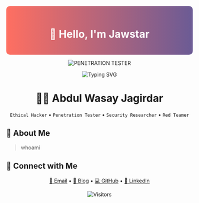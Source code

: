 <div align="center" style="background: linear-gradient(90deg, #FF6F61, #6B5B95); color: white; padding: 20px; border-radius: 10px;">
  <h1>👋 Hello, I'm Jawstar </h1>
</div>


<p align="center">
  <img src="https://img.shields.io/badge/Python-Explorer-blue" alt="PENETRATION TESTER" />
</p>

<p align="center">
  <img src="https://readme-typing-svg.herokuapp.com?font=Fira+Code&pause=500&color=F7F7F7&background=FF000000&center=true&vCenter=true&width=435&lines=127.0.0.1;+Eat+,+practice+,+sleep+,+Repeat!" alt="Typing SVG" />
</p>

<h1 align="center">
  🕵️‍♂️ Abdul Wasay Jagirdar
</h1>
<p align="center">
  <code>Ethical Hacker</code> • <code>Penetration Tester</code> • <code>Security Researcher</code> • <code>Red Teamer</code>
</p>

## 🧠 About Me


> whoami

## 🤝 Connect with Me
<p align="center">
  <a href="mailto:jawpent9999@proton.me">📧 Email</a> • 
  <a href="https://jawstar.medium.com">📝 Blog</a> • 
  <a href="https://github.com/JawStar">💻 GitHub</a> • 
  <a href="https://linkedin.com/in/abdul-wasay-jagirdar-b416822b4">🔗 LinkedIn</a>
</p>

<p align="center">
  <img src="https://profile-counter.glitch.me/JawStar/count.svg" alt="Visitors">
 </p>
 


